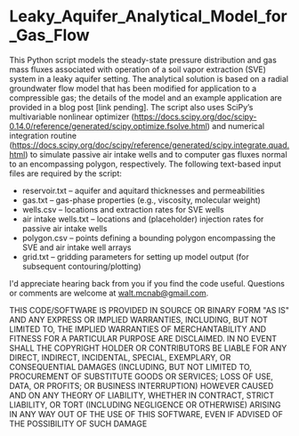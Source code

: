 # Leaky_Aquifer_Analytical_Model_for_Gas_Flow
This Python script models the steady-state pressure distribution and gas mass fluxes associated with operation of a soil vapor extraction (SVE) system in a leaky aquifer setting. The analytical solution is based on a radial groundwater flow model that has been modified for application to a compressible gas; the details of the model and an example application are provided in a blog post [link pending]. The script also uses SciPy’s multivariable nonlinear optimizer (https://docs.scipy.org/doc/scipy-0.14.0/reference/generated/scipy.optimize.fsolve.html) and numerical integration routine (https://docs.scipy.org/doc/scipy/reference/generated/scipy.integrate.quad.html) to simulate passive air intake wells and to computer gas fluxes normal to an encompassing polygon, respectively.
The following text-based input files are required by the script:
* reservoir.txt – aquifer and aquitard thicknesses and permeabilities
* gas.txt – gas-phase properties (e.g., viscosity, molecular weight)
* wells.csv – locations and extraction rates for SVE wells
* air intake wells.txt – locations and (placeholder) injection rates for passive air intake wells
* polygon.csv – points defining a bounding polygon encompassing the SVE and air intake well arrays
* grid.txt – gridding parameters for setting up model output (for subsequent contouring/plotting)

I'd appreciate hearing back from you if you find the code useful. Questions or comments are welcome at walt.mcnab@gmail.com.

THIS CODE/SOFTWARE IS PROVIDED IN SOURCE OR BINARY FORM "AS IS" AND ANY EXPRESS OR IMPLIED WARRANTIES, INCLUDING, BUT NOT LIMITED TO, THE IMPLIED WARRANTIES OF MERCHANTABILITY AND FITNESS FOR A PARTICULAR PURPOSE ARE DISCLAIMED. IN NO EVENT SHALL THE COPYRIGHT HOLDER OR CONTRIBUTORS BE LIABLE FOR ANY DIRECT, INDIRECT, INCIDENTAL, SPECIAL, EXEMPLARY, OR CONSEQUENTIAL DAMAGES (INCLUDING, BUT NOT LIMITED TO, PROCUREMENT OF SUBSTITUTE GOODS OR SERVICES; LOSS OF USE, DATA, OR PROFITS; OR BUSINESS INTERRUPTION) HOWEVER CAUSED AND ON ANY THEORY OF LIABILITY, WHETHER IN CONTRACT, STRICT LIABILITY, OR TORT (INCLUDING NEGLIGENCE OR OTHERWISE) ARISING IN ANY WAY OUT OF THE USE OF THIS SOFTWARE, EVEN IF ADVISED OF THE POSSIBILITY OF SUCH DAMAGE
